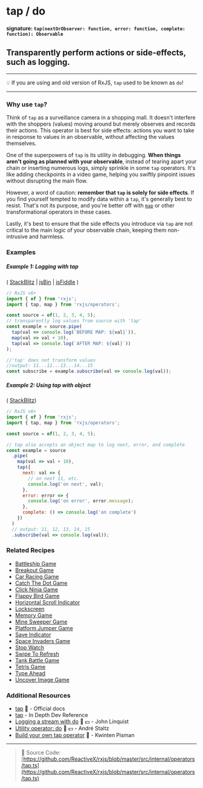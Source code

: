 # tap / do

#### signature: `tap(nextOrObserver: function, error: function, complete: function): Observable`

## Transparently perform actions or side-effects, such as logging.

---

💡 If you are using and old version of RxJS, `tap` used to be known as `do`!

---

### Why use `tap`?

Think of `tap` as a surveillance camera in a shopping mall. It doesn't interfere with the shoppers (values) moving around but merely observes and records their actions. This operator is best for side effects: actions you want to take in response to values in an observable, without affecting the values themselves.

One of the superpowers of `tap` is its utility in debugging. **When things aren't going as planned with your observable**, instead of tearing apart your chain or inserting numerous logs, simply sprinkle in some `tap` operators. It's like adding checkpoints in a video game, helping you swiftly pinpoint issues without disrupting the main flow.

However, a word of caution: **remember that `tap` is solely for side effects**. If you find yourself tempted to modify data within a `tap`, it's generally best to resist. That's not its purpose, and you're better off with [`map`](../transformation/map.md) or other transformational operators in these cases.

Lastly, it's best to ensure that the side effects you introduce via `tap` are not critical to the main logic of your observable chain, keeping them non-intrusive and harmless.



### Examples

##### Example 1: Logging with tap

(
[StackBlitz](https://stackblitz.com/edit/typescript-cd2gjp?file=index.ts&devtoolsheight=100)
| [jsBin](http://jsbin.com/jimazuriva/1/edit?js,console) |
[jsFiddle](https://jsfiddle.net/btroncone/qtyakorq/) )

```js
// RxJS v6+
import { of } from 'rxjs';
import { tap, map } from 'rxjs/operators';

const source = of(1, 2, 3, 4, 5);
// transparently log values from source with 'tap'
const example = source.pipe(
  tap(val => console.log(`BEFORE MAP: ${val}`)),
  map(val => val + 10),
  tap(val => console.log(`AFTER MAP: ${val}`))
);

//'tap' does not transform values
//output: 11...12...13...14...15
const subscribe = example.subscribe(val => console.log(val));
```

##### Example 2: Using tap with object

(
[StackBlitz](https://stackblitz.com/edit/typescript-3xykpb?file=index.ts&devtoolsheight=100))

```js
// RxJS v6+
import { of } from 'rxjs';
import { tap, map } from 'rxjs/operators';

const source = of(1, 2, 3, 4, 5);

// tap also accepts an object map to log next, error, and complete
const example = source
  .pipe(
    map(val => val + 10),
    tap({
      next: val => {
        // on next 11, etc.
        console.log('on next', val);
      },
      error: error => {
        console.log('on error', error.message);
      },
      complete: () => console.log('on complete')
    })
  )
  // output: 11, 12, 13, 14, 15
  .subscribe(val => console.log(val));
```

### Related Recipes

- [Battleship Game](../../recipes/battleship-game.md)
- [Breakout Game](../../recipes/breakout-game.md)
- [Car Racing Game](../../recipes/car-racing-game.md)
- [Catch The Dot Game](../../recipes/catch-the-dot-game.md)
- [Click Ninja Game](../../recipes/click-ninja-game.md)
- [Flappy Bird Game](../../recipes/flappy-bird-game.md)
- [Horizontal Scroll Indicator](../../recipes/horizontal-scroll-indicator.md)
- [Lockscreen](../../recipes/lockscreen.md)
- [Memory Game](../../recipes/memory-game.md)
- [Mine Sweeper Game](../../recipes/mine-sweeper-game.md)
- [Platform Jumper Game](../../recipes/platform-jumper-game.md)
- [Save Indicator](../../recipes/save-indicator.md)
- [Space Invaders Game](/recipes/space-invaders-game.md)
- [Stop Watch](../../recipes/stop-watch.md)
- [Swipe To Refresh](/recipes/swipe-to-refresh.md)
- [Tank Battle Game](../../recipes/tank-battle-game.md)
- [Tetris Game](../../recipes/tetris-game.md)
- [Type Ahead](../../recipes/type-ahead.md)
- [Uncover Image Game](../../recipes/uncover-image-game.md)

### Additional Resources

- [tap](https://rxjs.dev/api/operators/tap) 📰 - Official docs
- [tap](https://indepth.dev/reference/rxjs/operators/tap) - In Depth Dev Reference
- [Logging a stream with do](https://egghead.io/lessons/rxjs-logging-a-stream-with-do?course=step-by-step-async-javascript-with-rxjs)
  🎥 💵 - John Linquist
- [Utility operator: do](https://egghead.io/lessons/rxjs-utility-operator-do?course=rxjs-beyond-the-basics-operators-in-depth)
  🎥 💵 - André Staltz
- [Build your own tap operator](https://blog.strongbrew.io/build-the-operators-from-rxjs-from-scratch/?lectureId=tap#app)
  🎥 - Kwinten Pisman

---

> 📁 Source Code:
> [https://github.com/ReactiveX/rxjs/blob/master/src/internal/operators/tap.ts](https://github.com/ReactiveX/rxjs/blob/master/src/internal/operators/tap.ts)
